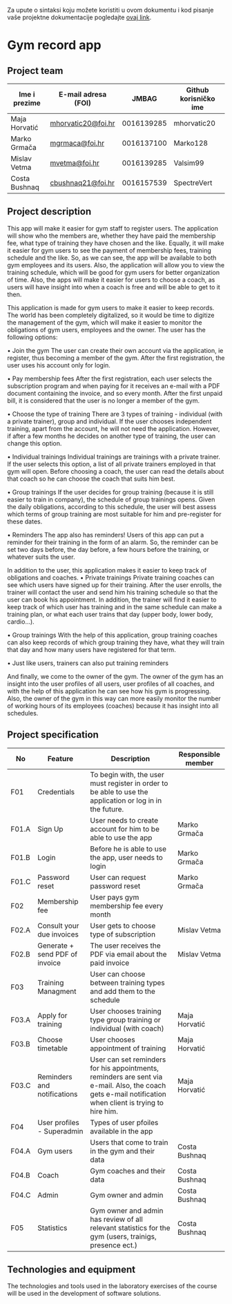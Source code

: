 
Za upute o sintaksi koju možete koristiti u ovom dokumentu i kod pisanje vaše projektne dokumentacije pogledajte [ovaj link](https://guides.github.com/features/mastering-markdown/).

# Gym record app

## Project team

Ime i prezime | E-mail adresa (FOI) | JMBAG     | Github korisničko ime
------------  | ------------------- | --------- | ---------------------
Maja Horvatić | mhorvatic20@foi.hr  | 0016139285| mhorvatic20
Marko Grmača  | mgrmaca@foi.hr      | 0016137100| Marko128
Mislav Vetma  | mvetma@foi.hr       | 0016139285| Valsim99
Costa Bushnaq | cbushnaq21@foi.hr   | 0016157539| SpectreVert

## Project description

This app will make it easier for gym staff to register users. The application will show who the members are, whether they have paid the membership fee, what type of training they have chosen and the like. Equally, it will make it easier for gym users to see the payment of membership fees, training schedule and the like. So, as we can see, the app will be available to both gym employees and its users. Also, the application will allow you to view the training schedule, which will be good for gym users for better organization of time. Also, the apps will make it easier for users to choose a coach, as users will have insight into when a coach is free and will be able to get to it then.



This application is made for gym users to make it easier to keep records. The world has been completely digitalized, so it would be time to digitize the management of the gym, which will make it easier to monitor the obligations of gym users, employees and the owner.
The user has the following options:

• Join the gym
The user can create their own account via the application, ie register, thus becoming a member of the gym. After the first registration, the user uses his account only for login.

• Pay membership fees
After the first registration, each user selects the subscription program and when paying for it receives an e-mail with a PDF document containing the invoice, and so every month. After the first unpaid bill, it is considered that the user is no longer a member of the gym.

• Choose the type of training
There are 3 types of training - individual (with a private trainer), group and individual. If the user chooses independent training, apart from the account, he will not need the application. However, if after a few months he decides on another type of training, the user can change this option.

• Individual trainings
Individual trainings are trainings with a private trainer. If the user selects this option, a list of all private trainers employed in that gym will open. Before choosing a coach, the user can read the details about that coach so he can choose the coach that suits him best.

• Group trainings
If the user decides for group training (because it is still easier to train in company), the schedule of group trainings opens. Given the daily obligations, according to this schedule, the user will best assess which terms of group training are most suitable for him and pre-register for these dates.

• Reminders
The app also has reminders! Users of this app can put a reminder for their training in the form of an alarm. So, the reminder can be set two days before, the day before, a few hours before the training, or whatever suits the user.

In addition to the user, this application makes it easier to keep track of obligations and coaches.
• Private trainings
Private training coaches can see which users have signed up for their training. After the user enrolls, the trainer will contact the user and send him his training schedule so that the user can book his appointment. In addition, the trainer will find it easier to keep track of which user has training and in the same schedule can make a training plan, or what each user trains that day (upper body, lower body, cardio…).

• Group trainings
With the help of this application, group training coaches can also keep records of which group training they have, what they will train that day and how many users have registered for that term.

• Just like users, trainers can also put training reminders

And finally, we come to the owner of the gym. The owner of the gym has an insight into the user profiles of all users, user profiles of all coaches, and with the help of this application he can see how his gym is progressing. Also, the owner of the gym in this way can more easily monitor the number of working hours of its employees (coaches) because it has insight into all schedules.




## Project specification

No  | Feature       | Description | Responsible member
--- | ------------- | ----------- | ------------------
F01 | Credentials | To begin with, the user must register in order to be able to use the application or log in in the future. | 
F01.A | Sign Up | User needs to create account for him to be able to use the app | Marko Grmača
F01.B | Login | Before he is able to use the app, user needs to login | Marko Grmača
F01.C | Password reset | User can request password reset | Marko Grmača
F02 | Membership fee | User pays gym membership fee every month | 
F02.A | Consult your due invoices | User gets to choose type of subscription | Mislav Vetma
F02.B | Generate + send PDF of invoice | The user receives the PDF via email about the paid invoice | Mislav Vetma
F03 | Training Managment | User can choose between training types and add them to the schedule | 
F03.A | Apply for training | User chooses training type group training or individual (with coach) | Maja Horvatić
F03.B | Choose timetable | User chooses appointment of training | Maja Horvatić
F03.C | Reminders and notifications | User can set reminders for his appointments, reminders are sent via e-mail. Also, the coach gets e-mail notification when client is trying to hire him. | Maja Horvatić
F04 | User profiles - Superadmin | Types of user pfoiles available in the app | 
F04.A | Gym users | Users that come to train in the gym and their data | Costa Bushnaq
F04.B | Coach | Gym coaches and their data | Costa Bushnaq
F04.C | Admin | Gym owner and admin | Costa Bushnaq
F05 | Statistics | Gym owner and admin has review of all relevant statistics for the gym (users, trainigs, presence ect.) | Costa Bushnaq   

## Technologies and equipment
The technologies and tools used in the laboratory exercises of the course will be used in the development of software solutions.
